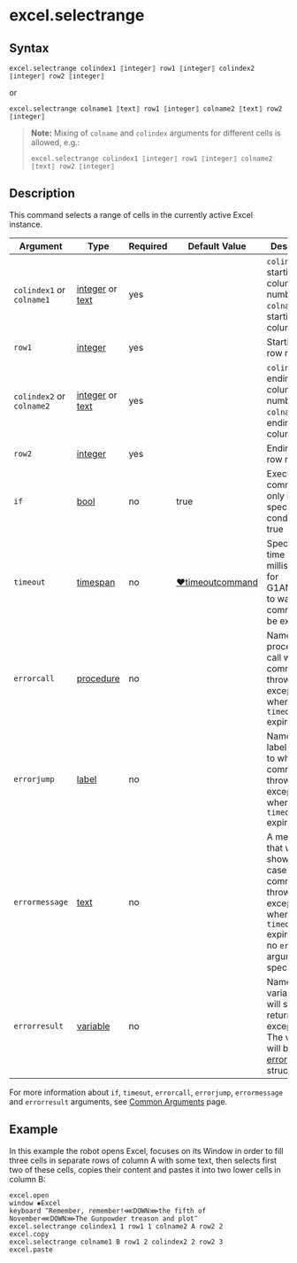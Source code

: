 # excel.selectrange

## Syntax

```G1ANT
excel.selectrange colindex1 ⟦integer⟧ row1 ⟦integer⟧ colindex2 ⟦integer⟧ row2 ⟦integer⟧
```

or

```G1ANT
excel.selectrange colname1 ⟦text⟧ row1 ⟦integer⟧ colname2 ⟦text⟧ row2 ⟦integer⟧
```

> **Note:** Mixing of `colname` and `colindex` arguments for different cells is allowed, e.g.: 
>
> ```G1ANT
> excel.selectrange colindex1 ⟦integer⟧ row1 ⟦integer⟧ colname2 ⟦text⟧ row2 ⟦integer⟧
> ```

## Description

This command selects a range of cells in the currently active Excel instance.

| Argument | Type | Required | Default Value | Description |
| -------- | ---- | -------- | ------------- | ----------- |
| `colindex1` or `colname1` | [integer](https://manual.g1ant.com/link/G1ANT.Language/G1ANT.Language/Structures/IntegerStructure.md)  or [text](https://manual.g1ant.com/link/G1ANT.Language/G1ANT.Language/Structures/TextStructure.md) | yes      |                                                              | `colindex1`: starting cell's column number; `colname1`: starting cell's column name |
|`row1`| [integer](https://manual.g1ant.com/link/G1ANT.Language/G1ANT.Language/Structures/IntegerStructure.md) | yes |  | Starting cell's row number |
| `colindex2` or `colname2` | [integer](https://manual.g1ant.com/link/G1ANT.Language/G1ANT.Language/Structures/IntegerStructure.md)  or [text](https://manual.g1ant.com/link/G1ANT.Language/G1ANT.Language/Structures/TextStructure.md) | yes      |                                                              | `colindex2`: ending cell's column number; `colname2`: ending cell's column name |
|`row2`| [integer](https://manual.g1ant.com/link/G1ANT.Language/G1ANT.Language/Structures/IntegerStructure.md) | yes |  | Ending ell's row number |
| `if`           | [bool](https://manual.g1ant.com/link/G1ANT.Language/G1ANT.Language/Structures/BooleanStructure.md) | no       | true                                                        | Executes the command only if a specified condition is true   |
| `timeout`      | [timespan](https://manual.g1ant.com/link/G1ANT.Language/G1ANT.Language/Structures/TimeSpanStructure.md) | no       | [♥timeoutcommand](https://manual.g1ant.com/link/G1ANT.Language/G1ANT.Addon.Core/Variables/TimeoutCommandVariable.md) | Specifies time in milliseconds for G1ANT.Robot to wait for the command to be executed |
| `errorcall`    | [procedure](https://manual.g1ant.com/link/G1ANT.Language/G1ANT.Language/Structures/ProcedureStructure.md) | no       |                                                             | Name of a procedure to call when the command throws an exception or when a given `timeout` expires |
| `errorjump`    | [label](https://manual.g1ant.com/link/G1ANT.Language/G1ANT.Language/Structures/LabelStructure.md) | no       |                                                             | Name of the label to jump to when the command throws an exception or when a given `timeout` expires |
| `errormessage` | [text](https://manual.g1ant.com/link/G1ANT.Language/G1ANT.Language/Structures/TextStructure.md) | no       |                                                             | A message that will be shown in case the command throws an exception or when a given `timeout` expires, and no `errorjump` argument is specified |
| `errorresult`  | [variable](https://manual.g1ant.com/link/G1ANT.Language/G1ANT.Language/Structures/VariableStructure.md) | no       |                                                             | Name of a variable that will store the returned exception. The variable will be of [error](https://manual.g1ant.com/link/G1ANT.Language/G1ANT.Language/Structures/ErrorStructure.md) structure  |

For more information about `if`, `timeout`, `errorcall`, `errorjump`, `errormessage` and `errorresult` arguments, see [Common Arguments](https://manual.g1ant.com/link/G1ANT.Manual/appendices/common-arguments.md) page.

## Example

In this example the robot opens Excel, focuses on its Window in order to fill three cells in separate rows of column A with some text, then selects first two of these cells, copies their content and pastes it into two lower cells in column B:

```G1ANT
excel.open
window ✱Excel
keyboard ‴Remember, remember!⋘DOWN⋙the fifth of November⋘DOWN⋙The Gunpowder treason and plot‴
excel.selectrange colindex1 1 row1 1 colname2 A row2 2
excel.copy
excel.selectrange colname1 B row1 2 colindex2 2 row2 3
excel.paste
```

